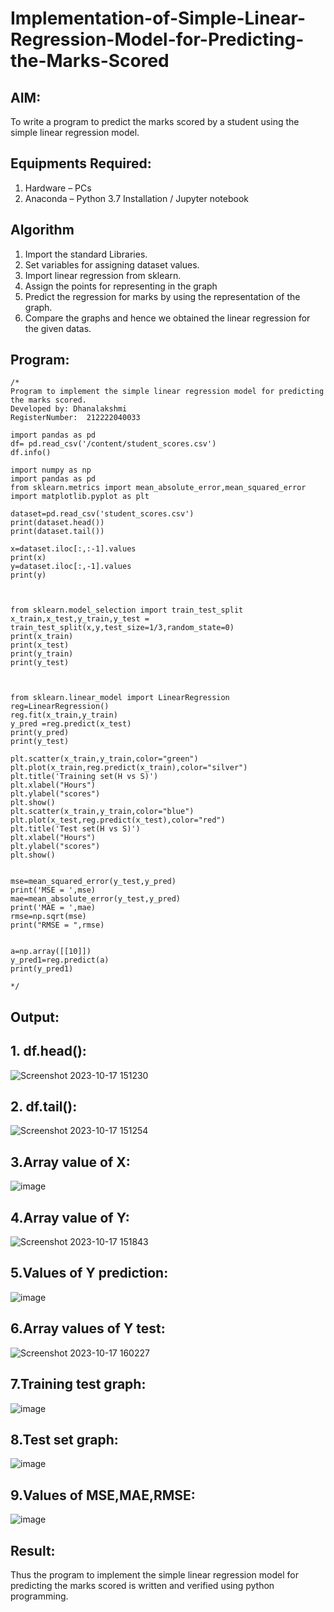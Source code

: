 # Implementation-of-Simple-Linear-Regression-Model-for-Predicting-the-Marks-Scored

## AIM:
To write a program to predict the marks scored by a student using the simple linear regression model.

## Equipments Required:
1. Hardware – PCs
2. Anaconda – Python 3.7 Installation / Jupyter notebook

## Algorithm
1. Import the standard Libraries.
2. Set variables for assigning dataset values.
3. Import linear regression from sklearn.
4. Assign the points for representing in the graph
5. Predict the regression for marks by using the representation of the graph.
6. Compare the graphs and hence we obtained the linear regression for the given datas.

## Program:
```
/*
Program to implement the simple linear regression model for predicting the marks scored.
Developed by: Dhanalakshmi
RegisterNumber:  212222040033

import pandas as pd
df= pd.read_csv('/content/student_scores.csv')
df.info()

import numpy as np
import pandas as pd
from sklearn.metrics import mean_absolute_error,mean_squared_error
import matplotlib.pyplot as plt

dataset=pd.read_csv('student_scores.csv')
print(dataset.head())
print(dataset.tail())

x=dataset.iloc[:,:-1].values
print(x)
y=dataset.iloc[:,-1].values
print(y)



from sklearn.model_selection import train_test_split
x_train,x_test,y_train,y_test = train_test_split(x,y,test_size=1/3,random_state=0)
print(x_train)
print(x_test)
print(y_train)
print(y_test)



from sklearn.linear_model import LinearRegression
reg=LinearRegression()
reg.fit(x_train,y_train)
y_pred =reg.predict(x_test)
print(y_pred)
print(y_test)

plt.scatter(x_train,y_train,color="green")
plt.plot(x_train,reg.predict(x_train),color="silver")
plt.title('Training set(H vs S)')
plt.xlabel("Hours")
plt.ylabel("scores")
plt.show()
plt.scatter(x_train,y_train,color="blue")
plt.plot(x_test,reg.predict(x_test),color="red")
plt.title('Test set(H vs S)')
plt.xlabel("Hours")
plt.ylabel("scores")
plt.show()


mse=mean_squared_error(y_test,y_pred)
print('MSE = ',mse)
mae=mean_absolute_error(y_test,y_pred)
print('MAE = ',mae)
rmse=np.sqrt(mse)
print("RMSE = ",rmse)


a=np.array([[10]])
y_pred1=reg.predict(a)
print(y_pred1)

*/
```

## Output:
## 1. df.head():

![Screenshot 2023-10-17 151230](https://github.com/DhanalakshmiCSE/Implementation-of-Simple-Linear-Regression-Model-for-Predicting-the-Marks-Scored/assets/119477832/44991680-04c7-4f68-9951-212aef9af494)

## 2. df.tail():

![Screenshot 2023-10-17 151254](https://github.com/DhanalakshmiCSE/Implementation-of-Simple-Linear-Regression-Model-for-Predicting-the-Marks-Scored/assets/119477832/508f6ef6-13a6-4363-b537-cb1149ff769c)

## 3.Array value of X:

![image](https://github.com/DhanalakshmiCSE/Implementation-of-Simple-Linear-Regression-Model-for-Predicting-the-Marks-Scored/assets/119477832/dae34db1-36e8-4b02-a09b-a26992db73ea)

## 4.Array value of Y:

![Screenshot 2023-10-17 151843](https://github.com/DhanalakshmiCSE/Implementation-of-Simple-Linear-Regression-Model-for-Predicting-the-Marks-Scored/assets/119477832/d0bffb42-101b-49f8-a1d6-ed64a705babc)

## 5.Values of Y prediction:

![image](https://github.com/DhanalakshmiCSE/Implementation-of-Simple-Linear-Regression-Model-for-Predicting-the-Marks-Scored/assets/119477832/7a3d444b-3400-446a-9182-b4594afa2679)

##  6.Array values of Y test:

![Screenshot 2023-10-17 160227](https://github.com/DhanalakshmiCSE/Implementation-of-Simple-Linear-Regression-Model-for-Predicting-the-Marks-Scored/assets/119477832/cb6166b7-3609-4777-896e-86f540a7e3bb)

## 7.Training test graph:

![image](https://github.com/DhanalakshmiCSE/Implementation-of-Simple-Linear-Regression-Model-for-Predicting-the-Marks-Scored/assets/119477832/6522149c-1337-464f-81c9-9cf72f338e5f)

## 8.Test set graph:

![image](https://github.com/DhanalakshmiCSE/Implementation-of-Simple-Linear-Regression-Model-for-Predicting-the-Marks-Scored/assets/119477832/57ab15d8-15c3-4e89-a0a8-4d2114573a76)


## 9.Values of MSE,MAE,RMSE:

![image](https://github.com/DhanalakshmiCSE/Implementation-of-Simple-Linear-Regression-Model-for-Predicting-the-Marks-Scored/assets/119477832/6e2dd2dc-a79d-4f33-985b-538d33868a38)


## Result:
Thus the program to implement the simple linear regression model for predicting the marks scored is written and verified using python programming.
